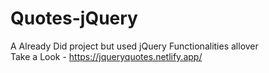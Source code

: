 # Quotes-jQuery

A Already Did project but used jQuery Functionalities allover \
Take a Look - https://jqueryquotes.netlify.app/
